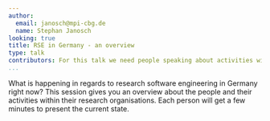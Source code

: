 ```yaml
---
author:
  email: janosch@mpi-cbg.de
  name: Stephan Janosch
looking: true
title: RSE in Germany - an overview
type: talk
contributors: For this talk we need people speaking about activities within HRK (Hochschulrektorenkonferenz), Leibniz-, Helmholtz and Max-Planck (already covered), Fraunhofer-Societies. Maybe a DFG person can be present as well and of course we could look at the NFDI. Local chapter can present themselves too!
...
```


What is happening in regards to research software engineering in Germany right now? This session gives you an overview about the people and their activities within their research organisations. 
Each person will get a few minutes to present the current state.
